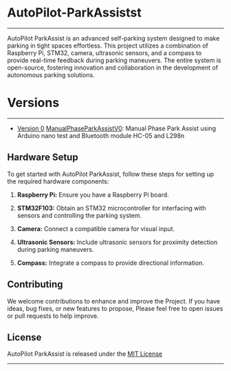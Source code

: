 # AutoPilot-ParkAssistst
---
AutoPilot ParkAssist is an advanced self-parking system designed to make parking in tight spaces effortless. This project utilizes a combination of Raspberry Pi, STM32, camera, ultrasonic sensors, and a compass to provide real-time feedback during parking maneuvers. The entire system is open-source, fostering innovation and collaboration in the development of autonomous parking solutions.

# Versions
---
- [Version 0](Version_0/) [ManualPhaseParkAssistV0](Version_0/ManualPhaseParkAssistV0.ino/): Manual Phase Park Assist using Arduino nano test and Bluetooth module HC-05 and L298n

## Hardware Setup

To get started with AutoPilot ParkAssist, follow these steps for setting up the required hardware components:

1. **Raspberry Pi:** Ensure you have a Raspberry Pi board.

2. **STM32F103:** Obtain an STM32 microcontroller for interfacing with sensors and controlling the parking system.

3. **Camera:** Connect a compatible camera for visual input.

4. **Ultrasonic Sensors:** Include ultrasonic sensors for proximity detection during parking maneuvers.

5. **Compass:** Integrate a compass to provide directional information.

## Contributing

We welcome contributions to enhance and improve the Project. If you have ideas, bug fixes, or new features to propose, Please feel free to open issues or pull requests to help improve.

## License

AutoPilot ParkAssist is released under the [MIT License](LICENSE)

---
